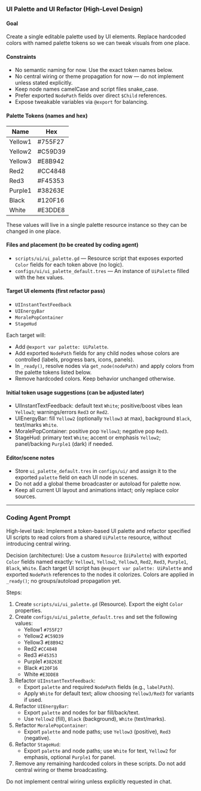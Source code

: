 ### UI Palette and UI Refactor (High-Level Design)

#### Goal
Create a single editable palette used by UI elements. Replace hardcoded colors with named palette tokens so we can tweak visuals from one place.

#### Constraints
- No semantic naming for now. Use the exact token names below.
- No central wiring or theme propagation for now — do not implement unless stated explicitly.
- Keep node names camelCase and script files snake_case.
- Prefer exported `NodePath` fields over direct `$Child` references.
- Expose tweakable variables via `@export` for balancing.

#### Palette Tokens (names and hex)

| Name     | Hex    |
|----------|--------|
| Yellow1  | #755F27|
| Yellow2  | #C59D39|
| Yellow3  | #E8B942|
| Red2     | #CC4848|
| Red3     | #F45353|
| Purple1  | #38263E|
| Black    | #120F16|
| White    | #E3DDE8|

These values will live in a single palette resource instance so they can be changed in one place.

#### Files and placement (to be created by coding agent)
- `scripts/ui/ui_palette.gd` — Resource script that exposes exported `Color` fields for each token above (no logic).
- `configs/ui/ui_palette_default.tres` — An instance of `UiPalette` filled with the hex values.

#### Target UI elements (first refactor pass)
- `UIInstantTextFeedback`
- `UIEnergyBar`
- `MoralePopContainer`
- `StageHud`

Each target will:
- Add `@export var palette: UiPalette`.
- Add exported `NodePath` fields for any child nodes whose colors are controlled (labels, progress bars, icons, panels).
- In `_ready()`, resolve nodes via `get_node(nodePath)` and apply colors from the palette tokens listed below.
- Remove hardcoded colors. Keep behavior unchanged otherwise.

#### Initial token usage suggestions (can be adjusted later)
- UIInstantTextFeedback: default text `White`; positive/boost vibes lean `Yellow3`; warnings/errors `Red3` or `Red2`.
- UIEnergyBar: fill `Yellow2` (optionally `Yellow3` at max), background `Black`, text/marks `White`.
- MoralePopContainer: positive pop `Yellow3`; negative pop `Red3`.
- StageHud: primary text `White`; accent or emphasis `Yellow2`; panel/backing `Purple1` (dark) if needed.

#### Editor/scene notes
- Store `ui_palette_default.tres` in `configs/ui/` and assign it to the exported `palette` field on each UI node in scenes.
- Do not add a global theme broadcaster or autoload for palette now.
- Keep all current UI layout and animations intact; only replace color sources.

---

### Coding Agent Prompt

High-level task:
Implement a token-based UI palette and refactor specified UI scripts to read colors from a shared `UiPalette` resource, without introducing central wiring.

Decision (architecture):
Use a custom `Resource` (`UiPalette`) with exported `Color` fields named exactly: `Yellow1`, `Yellow2`, `Yellow3`, `Red2`, `Red3`, `Purple1`, `Black`, `White`. Each target UI script has `@export var palette: UiPalette` and exported `NodePath` references to the nodes it colorizes. Colors are applied in `_ready()`; no groups/autoload propagation yet.

Steps:
1) Create `scripts/ui/ui_palette.gd` (Resource). Export the eight `Color` properties.
2) Create `configs/ui/ui_palette_default.tres` and set the following values:
   - Yellow1 `#755F27`
   - Yellow2 `#C59D39`
   - Yellow3 `#E8B942`
   - Red2 `#CC4848`
   - Red3 `#F45353`
   - Purple1 `#38263E`
   - Black `#120F16`
   - White `#E3DDE8`
3) Refactor `UIInstantTextFeedback`:
   - Export `palette` and required `NodePath` fields (e.g., `labelPath`).
   - Apply `White` for default text; allow choosing `Yellow3/Red3` for variants if used.
4) Refactor `UIEnergyBar`:
   - Export `palette` and nodes for bar fill/back/text.
   - Use `Yellow2` (fill), `Black` (background), `White` (text/marks).
5) Refactor `MoralePopContainer`:
   - Export `palette` and node paths; use `Yellow3` (positive), `Red3` (negative).
6) Refactor `StageHud`:
   - Export `palette` and node paths; use `White` for text, `Yellow2` for emphasis, optional `Purple1` for panel.
7) Remove any remaining hardcoded colors in these scripts. Do not add central wiring or theme broadcasting.

Do not implement central wiring unless explicitly requested in chat.


